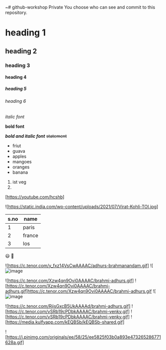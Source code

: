 ~# github-workshop
Private
You choose who can see and commit to this repository. 
# heading 1
## heading 2
### heading 3
#### heading 4
##### heading 5
###### heading 6

*italic font*

**bold font**

***bold and italic font***
~~statement~~
* friut
* guava
* apples
* mangoes
* oranges
* banana 
 1.   ist veg
 2.   
[https://youtube.com/hcshb]

![https://static.india.com/wp-content/uploads/2021/07/Virat-Kohli-TOI.jpg]

s.no|name
----|----
1|paris
2|france
3|los

:smiley:
🤠

 ![https://c.tenor.com/y_fxz14VsCwAAAAC/adhurs-brahmanandam.gif]
 ![![image](https://user-images.githubusercontent.com/95461726/144555929-34fbb7fe-7f42-4a25-b34f-49dbb0c1b1e0.png)

![https://c.tenor.com/Xzw4qn9Ovi0AAAAC/brahmi-adhurs.gif]
![https://c.tenor.com/Xzw4qn9Ovi0AAAAC/brahmi-adhurs.gif]https://c.tenor.com/Xzw4qn9Ovi0AAAAC/brahmi-adhurs.gif
![![image](https://user-images.githubusercontent.com/95461726/144556504-9462167c-98b3-4469-9abe-801d39e7fd6e.png)

![https://c.tenor.com/RjisGxcB5UkAAAAd/brahmi-adhurs.gif]
![https://c.tenor.com/vSRb19cPDbkAAAAC/brahmi-venky.gif]
![https://c.tenor.com/vSRb19cPDbkAAAAC/brahmi-venky.gif]
![https://media.kulfyapp.com/kEQBSb/kEQBSb-shared.gif]

![https://i.pinimg.com/originals/ee/58/25/ee5825f03b0a893e473265286771628a.gif]
